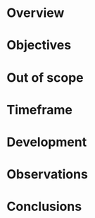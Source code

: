 # Overview
<!---
What is this spike about? Which problem or idea is meant to prove?
-->

# Objectives
<!---
Which are the main objectives for this spike? What are we trying to discover? 
-->

# Out of scope
<!---
Which things are not considered in this spike? 
-->

# Timeframe
<!---
How long (in hours) did the spike take?
-->

# Development
<!---
Which has been the development/testing process?
-->

# Observations
<!---
What did we discovered during the spike?
-->

# Conclusions
<!---
What has been concluded from the observations? Is it feasible? Should we consider other options?  
-->

